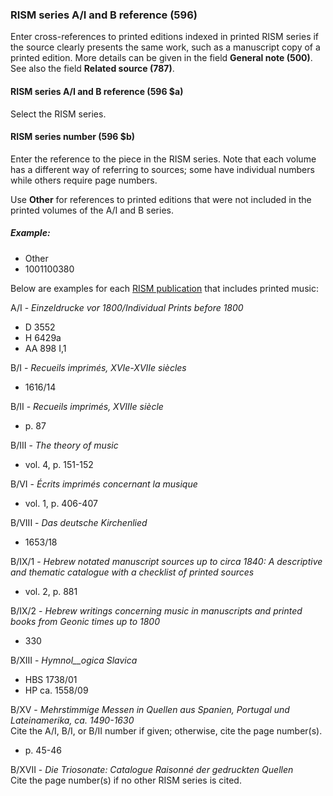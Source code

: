 ### RISM series A/I and B reference (596)

Enter cross-references to printed editions indexed in printed RISM series if the source clearly presents the same work,
such as a manuscript copy of a printed edition. More details can be given in the field **General note (500)**. See also
the field **Related source (787)**.

#### RISM series A/I and B reference (596 $a)

Select the RISM series.

#### RISM series number (596 $b)

Enter the reference to the piece in the RISM series. Note that each volume has a different way of referring to sources;
some have individual numbers while others require page numbers.

Use **Other** for references to printed editions that were not included in the printed volumes of the A/I and B series.

##### Example:

- Other
- 1001100380

Below are examples for each [RISM publication](http://www.rism.info/en/publications.html) that includes printed music:

A/I - _Einzeldrucke vor 1800/Individual Prints before 1800_

- D 3552
- H 6429a
- AA 898 I,1

B/I - _Recueils imprimés, XVIe-XVIIe siècles_

- 1616/14

B/II - _Recueils imprimés, XVIIIe siècle_

- p. 87

B/III - _The theory of music_

- vol. 4, p. 151-152

B/VI - _Écrits imprimés concernant la musique_

- vol. 1, p. 406-407

B/VIII - _Das deutsche Kirchenlied_

- 1653/18

B/IX/1 - _Hebrew notated manuscript sources up to circa 1840: A descriptive and thematic catalogue with a checklist of
printed sources_

- vol. 2, p. 881

B/IX/2 - _Hebrew writings concerning music in manuscripts and printed books from Geonic times up to 1800_

- 330

B/XIII - _Hymnol__ogica Slavica_

- HBS 1738/01
- HP ca. 1558/09

B/XV - _Mehrstimmige Messen in Quellen aus Spanien, Portugal und Lateinamerika, ca. 1490-1630_  
Cite the A/I, B/I, or B/II number if given; otherwise, cite the page number(s).

- p. 45-46

B/XVII - _Die Triosonate: Catalogue Raisonné der gedruckten Quellen_  
Cite the page number(s) if no other RISM series is cited.
